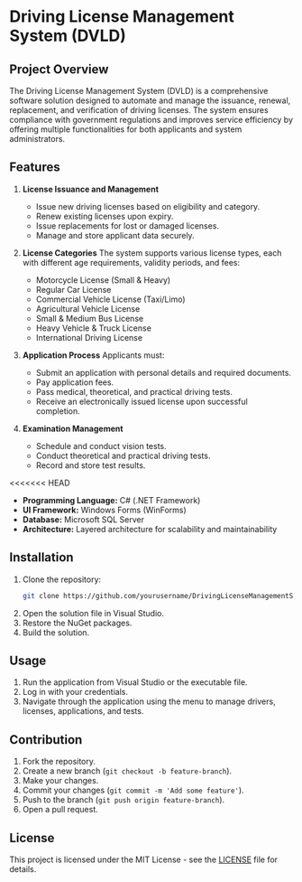 # Driving License Management System (DVLD)

## Project Overview

The Driving License Management System (DVLD) is a comprehensive software solution designed to automate and manage the issuance, renewal, replacement, and verification of driving licenses. The system ensures compliance with government regulations and improves service efficiency by offering multiple functionalities for both applicants and system administrators.

## Features

1. **License Issuance and Management**
    * Issue new driving licenses based on eligibility and category.
    * Renew existing licenses upon expiry.
    * Issue replacements for lost or damaged licenses.
    * Manage and store applicant data securely.

2. **License Categories**
    The system supports various license types, each with different age requirements, validity periods, and fees:

    * Motorcycle License (Small & Heavy)
    * Regular Car License
    * Commercial Vehicle License (Taxi/Limo)
    * Agricultural Vehicle License
    * Small & Medium Bus License
    * Heavy Vehicle & Truck License
    * International Driving License

3. **Application Process**
    Applicants must:

    * Submit an application with personal details and required documents.
    * Pay application fees.
    * Pass medical, theoretical, and practical driving tests.
    * Receive an electronically issued license upon successful completion.

4. **Examination Management**
    * Schedule and conduct vision tests.
    * Conduct theoretical and practical driving tests.
    * Record and store test results.

<<<<<<< HEAD
*   **Programming Language:** C# (.NET Framework)
*   **UI Framework:** Windows Forms (WinForms)  
*   **Database:** Microsoft SQL Server
*   **Architecture:** Layered architecture for scalability and maintainability
                                                                                                
## Installation

1. Clone the repository:
    ```sh
    git clone https://github.com/yourusername/DrivingLicenseManagementSystem.git
    ```
2. Open the solution file in Visual Studio.
3. Restore the NuGet packages.
4. Build the solution.

## Usage

1. Run the application from Visual Studio or the executable file.
2. Log in with your credentials.
3. Navigate through the application using the menu to manage drivers, licenses, applications, and tests.

## Contribution

1. Fork the repository.
2. Create a new branch (`git checkout -b feature-branch`).
3. Make your changes.
4. Commit your changes (`git commit -m 'Add some feature'`).
5. Push to the branch (`git push origin feature-branch`).
6. Open a pull request.

## License

This project is licensed under the MIT License - see the [LICENSE](LICENSE) file for details.
